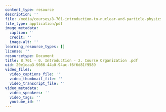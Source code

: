 ```yaml
---
content_type: resource
description: ''
file: /media/courses/8-701-introduction-to-nuclear-and-particle-physics-fall-2020/8701-0-introduction-2-course-organization.pdf
file_type: application/pdf
image_metadata:
  caption: ''
  credit: ''
  image-alt: ''
learning_resource_types: []
license: ''
resourcetype: Document
title: 8.701 - 0. Introduction - 2. Course Organization .pdf
uid: 20e1eaa3-9086-44a0-94ac-f6f6d81f9589
video_files:
  video_captions_file: ''
  video_thumbnail_file: ''
  video_transcript_file: ''
video_metadata:
  video_speakers: ''
  video_tags: ''
  youtube_id: ''
---
```

